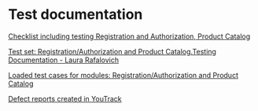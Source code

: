 # Test documentation

[Checklist including testing Registration and Authorization, Product Catalog](https://docs.google.com/spreadsheets/d/1Ta_mnMnMjoecR15G4o7hJZ_9XjGcCUo-7D3fsKRNSWQ/edit?usp=sharing) 

[Test set: Registration/Authorization and Product Catalog.Testing Documentation - Laura Rafalovich](https://app.qase.io/project/G7?previewMode=side&suite=23)

[Loaded test cases for modules: Registration/Authorization and Product Catalog](https://github.com/LRafaL/Docs/blob/main/Test%20set.pdf)

[Defect reports created in YouTrack](https://github.com/LRafaL/Docs/blob/main/Issues%20bug%20reports.xlsx)





